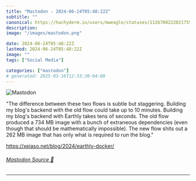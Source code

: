 ```yaml
---
title: "Mastodon - 2024-06-24T05:48:22Z"
subtitle: ""
canonical: https://hachyderm.io/users/mweagle/statuses/112670022202175525
description:
image: "/images/mastodon.png"

date: 2024-06-24T05:48:22Z
lastmod: 2024-06-24T05:48:22Z
image: ""
tags: ["Social Media"]

categories: ["mastodon"]
# generated: 2025-03-16T12:33:30-04:00
---
```

![Mastodon](/images/mastodon.png)

<p>&quot;The difference between these two flows is subtle but staggering. Building my blog&#39;s backend with the old flow could take up to 10 minutes. Building my blog&#39;s backend with Earthly takes tens of seconds. The old flow produced a 734 MB image with a bunch of extraneous dependencies (even though that should be mathematically impossible). The new flow shits out a 262 MB image that has only what is required to run the blog.&quot;</p><p><a href="https://xeiaso.net/blog/2024/earthly-docker/" target="_blank" rel="nofollow noopener noreferrer" translate="no"><span class="invisible">https://</span><span class="ellipsis">xeiaso.net/blog/2024/earthly-d</span><span class="invisible">ocker/</span></a></p>


###### [Mastodon Source 🐘](https://hachyderm.io/@mweagle/112670022202175525)

___
